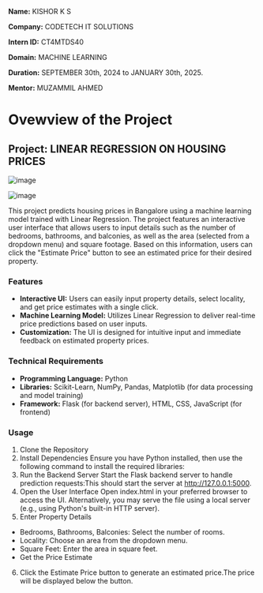 **Name:** KISHOR K S

**Company:** CODETECH IT SOLUTIONS

**Intern ID:** CT4MTDS40

**Domain:** MACHINE LEARNING

**Duration:** SEPTEMBER 30th, 2024 to JANUARY 30th, 2025.

**Mentor:** MUZAMMIL AHMED

# Ovewview of the Project

## Project: LINEAR REGRESSION ON HOUSING PRICES

![image](https://github.com/user-attachments/assets/54f5578a-6601-4678-b425-ead43b836b4c)

![image](https://github.com/user-attachments/assets/775d0181-31d4-4372-a687-723781775559)


This project predicts housing prices in Bangalore using a machine learning model trained with Linear Regression. The project features an interactive user interface that allows users to input details such as the number of bedrooms, bathrooms, and balconies, as well as the area (selected from a dropdown menu) and square footage. Based on this information, users can click the "Estimate Price" button to see an estimated price for their desired property.


### Features
  - **Interactive UI:** Users can easily input property details, select locality, and get price estimates with a single click.
  - **Machine Learning Model:** Utilizes Linear Regression to deliver real-time price predictions based on user inputs.
  - **Customization:** The UI is designed for intuitive input and immediate feedback on estimated property prices.


### Technical Requirements
  - **Programming Language:** Python
  - **Libraries:** Scikit-Learn, NumPy, Pandas, Matplotlib (for data processing and model training)
  - **Framework:** Flask (for backend server), HTML, CSS, JavaScript (for frontend)

### Usage
1. Clone the Repository
2. Install Dependencies Ensure you have Python installed, then use the following command to install the required libraries:
3. Run the Backend Server Start the Flask backend server to handle prediction requests:This should start the server at http://127.0.0.1:5000.
4. Open the User Interface Open index.html in your preferred browser to access the UI. Alternatively, you may serve the file using a local server (e.g., using Python's built-in HTTP server).
5. Enter Property Details
  - Bedrooms, Bathrooms, Balconies: Select the number of rooms.
  - Locality: Choose an area from the dropdown menu.
  - Square Feet: Enter the area in square feet.
  - Get the Price Estimate
6. Click the Estimate Price button to generate an estimated price.The price will be displayed below the button.
